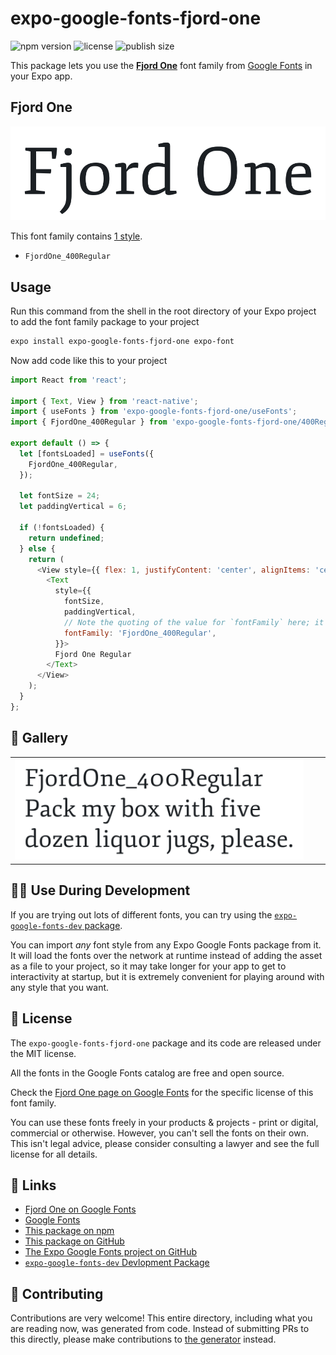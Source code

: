 # expo-google-fonts-fjord-one

![npm version](https://flat.badgen.net/npm/v/expo-google-fonts-fjord-one)
![license](https://flat.badgen.net/github/license/expo/google-fonts)
![publish size](https://flat.badgen.net/packagephobia/install/expo-google-fonts-fjord-one)

This package lets you use the [**Fjord One**](https://fonts.google.com/specimen/Fjord+One) font family from [Google Fonts](https://fonts.google.com/) in your Expo app.

## Fjord One

![Fjord One](./font-family.png)

This font family contains [1 style](#-gallery).

- `FjordOne_400Regular`

## Usage

Run this command from the shell in the root directory of your Expo project to add the font family package to your project
```sh
expo install expo-google-fonts-fjord-one expo-font
```

Now add code like this to your project
```js
import React from 'react';

import { Text, View } from 'react-native';
import { useFonts } from 'expo-google-fonts-fjord-one/useFonts';
import { FjordOne_400Regular } from 'expo-google-fonts-fjord-one/400Regular';

export default () => {
  let [fontsLoaded] = useFonts({
    FjordOne_400Regular,
  });

  let fontSize = 24;
  let paddingVertical = 6;

  if (!fontsLoaded) {
    return undefined;
  } else {
    return (
      <View style={{ flex: 1, justifyContent: 'center', alignItems: 'center' }}>
        <Text
          style={{
            fontSize,
            paddingVertical,
            // Note the quoting of the value for `fontFamily` here; it expects a string!
            fontFamily: 'FjordOne_400Regular',
          }}>
          Fjord One Regular
        </Text>
      </View>
    );
  }
};

```

## 🔡 Gallery


||||
|-|-|-|
|![FjordOne_400Regular](.//400Regular/FjordOne_400Regular.ttf.png)||||


## 👩‍💻 Use During Development

If you are trying out lots of different fonts, you can try using the [`expo-google-fonts-dev` package](https://github.com/freeboub/google-fonts/tree/master/font-packages/dev#readme).

You can import *any* font style from any Expo Google Fonts package from it. It will load the fonts
over the network at runtime instead of adding the asset as a file to your project, so it may take longer
for your app to get to interactivity at startup, but it is extremely convenient
for playing around with any style that you want.

## 📖 License

The `expo-google-fonts-fjord-one` package and its code are released under the MIT license.

All the fonts in the Google Fonts catalog are free and open source.

Check the [Fjord One page on Google Fonts](https://fonts.google.com/specimen/Fjord+One) for the specific license of this font family.

You can use these fonts freely in your products & projects - print or digital, commercial or otherwise. However, you can't sell the fonts on their own. This isn't legal advice, please consider consulting a lawyer and see the full license for all details.

## 🔗 Links

- [Fjord One on Google Fonts](https://fonts.google.com/specimen/Fjord+One)
- [Google Fonts](https://fonts.google.com/)
- [This package on npm](https://www.npmjs.com/package/expo-google-fonts-fjord-one)
- [This package on GitHub](https://github.com/freeboub/google-fonts/tree/master/font-packages/fjord-one)
- [The Expo Google Fonts project on GitHub](https://github.com/freeboub/google-fonts)
- [`expo-google-fonts-dev` Devlopment Package](https://github.com/freeboub/google-fonts/tree/master/font-packages/dev)

## 🤝 Contributing

Contributions are very welcome! This entire directory, including what you are reading now, was generated from code. Instead of submitting PRs to this directly, please make contributions to [the generator](https://github.com/freeboub/google-fonts/tree/master/packages/generator) instead.
